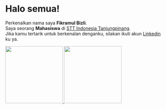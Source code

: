 # Halo semua! 

Perkenalkan nama saya **Fikramul Bizli**.  
Saya seorang **Mahasiswa** di [STT Indonesia Tanjungpinang](https://sttindonesia.ac.id/).  
Jika kamu tertarik untuk berkenalan denganku, silakan ikuti akun [Linkedin](https://www.linkedin.com/in/fikramul-bizli-3731781b1/) ku ya.

<p align="left">
<a href="[https://github.com/knighthot">
  <img height="180em" src="https://github-readme-stats-eight-theta.vercel.app/api?username=knighthot&show_icons=true&theme=algolia&include_all_commits=true&count_private=true"/>
  <img height="180em" src="https://github-readme-stats-eight-theta.vercel.app/api/top-langs/?username=knighthot&layout=compact&langs_count=8&theme=algolia"/>
</a>
</p>
